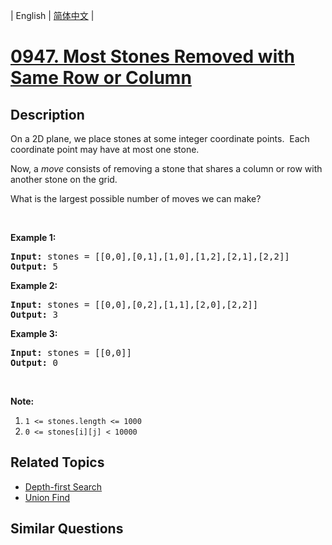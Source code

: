 
| English | [简体中文](README.md) |
# [0947. Most Stones Removed with Same Row or Column](https://leetcode-cn.com/problems/most-stones-removed-with-same-row-or-column/)
## Description
<p>On a 2D plane, we place stones at some integer coordinate points.&nbsp; Each coordinate point may have at most one stone.</p>

<p>Now, a <em>move</em> consists of removing a stone&nbsp;that shares a column or row with another stone on the grid.</p>

<p>What is the largest possible number of moves we can make?</p>

<p>&nbsp;</p>

<div>
<p><strong>Example 1:</strong></p>

<pre>
<strong>Input: </strong>stones = <span id="example-input-1-2">[[0,0],[0,1],[1,0],[1,2],[2,1],[2,2]]</span>
<strong>Output: </strong>5
</pre>

<div>
<p><strong>Example 2:</strong></p>

<pre>
<strong>Input: </strong>stones = <span id="example-input-2-2">[[0,0],[0,2],[1,1],[2,0],[2,2]]</span>
<strong>Output: </strong>3
</pre>

<div>
<p><strong>Example 3:</strong></p>

<pre>
<strong>Input: </strong>stones = <span id="example-input-3-2">[[0,0]]</span>
<strong>Output: </strong>0
</pre>

<p>&nbsp;</p>

<p><strong><span>Note:</span></strong></p>

<ol>
	<li><code>1 &lt;= stones.length &lt;= 1000</code></li>
	<li><code>0 &lt;= stones[i][j] &lt; 10000</code></li>
</ol>
</div>
</div>
</div>

## Related Topics
- [Depth-first Search](https://leetcode-cn.com/tag/depth-first-search)
- [Union Find](https://leetcode-cn.com/tag/union-find)
## Similar Questions

